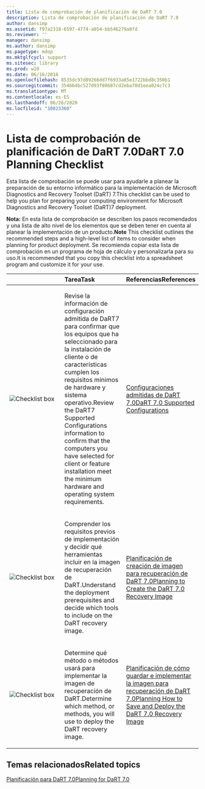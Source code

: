 ```yaml
---
title: Lista de comprobación de planificación de DaRT 7.0
description: Lista de comprobación de planificación de DaRT 7.0
author: dansimp
ms.assetid: f97a2318-6597-4774-a854-bb546279a8fd
ms.reviewer: ''
manager: dansimp
ms.author: dansimp
ms.pagetype: mdop
ms.mktglfcycl: support
ms.sitesec: library
ms.prod: w10
ms.date: 06/16/2016
ms.openlocfilehash: 8535dc97d89266dd7f6933a85e1722bbd8c350b1
ms.sourcegitcommit: 354664bc527d93f80687cd2eba70d1eea024c7c3
ms.translationtype: MT
ms.contentlocale: es-ES
ms.lasthandoff: 06/26/2020
ms.locfileid: "10823360"
---
```

# <span data-ttu-id="45d38-103">Lista de comprobación de planificación de DaRT 7.0</span><span class="sxs-lookup"><span data-stu-id="45d38-103">DaRT 7.0 Planning Checklist</span></span>


<span data-ttu-id="45d38-104">Esta lista de comprobación se puede usar para ayudarle a planear la preparación de su entorno informático para la implementación de Microsoft Diagnostics and Recovery Toolset (DaRT) 7.</span><span class="sxs-lookup"><span data-stu-id="45d38-104">This checklist can be used to help you plan for preparing your computing environment for Microsoft Diagnostics and Recovery Toolset (DaRT)7 deployment.</span></span>

<span data-ttu-id="45d38-105">**Nota:**  En esta lista de comprobación se describen los pasos recomendados y una lista de alto nivel de los elementos que se deben tener en cuenta al planear la implementación de un producto.</span><span class="sxs-lookup"><span data-stu-id="45d38-105">**Note** This checklist outlines the recommended steps and a high-level list of items to consider when planning for product deployment.</span></span> <span data-ttu-id="45d38-106">Se recomienda copiar esta lista de comprobación en un programa de hoja de cálculo y personalizarla para su uso.</span><span class="sxs-lookup"><span data-stu-id="45d38-106">It is recommended that you copy this checklist into a spreadsheet program and customize it for your use.</span></span>

 

<table>
<colgroup>
<col width="33%" />
<col width="33%" />
<col width="33%" />
</colgroup>
<thead>
<tr class="header">
<th align="left"></th>
<th align="left"><span data-ttu-id="45d38-107">Tarea</span><span class="sxs-lookup"><span data-stu-id="45d38-107">Task</span></span></th>
<th align="left"><span data-ttu-id="45d38-108">Referencias</span><span class="sxs-lookup"><span data-stu-id="45d38-108">References</span></span></th>
</tr>
</thead>
<tbody>
<tr class="odd">
<td align="left"><img src="images/checklistbox.gif" alt="Checklist box" /></td>
<td align="left"><p><span data-ttu-id="45d38-109">Revise la información de configuración admitida de DaRT7 para confirmar que los equipos que ha seleccionado para la instalación de cliente o de características cumplen los requisitos mínimos de hardware y sistema operativo.</span><span class="sxs-lookup"><span data-stu-id="45d38-109">Review the DaRT7 Supported Configurations information to confirm that the computers you have selected for client or feature installation meet the minimum hardware and operating system requirements.</span></span></p></td>
<td align="left"><p><a href="dart-70-supported-configurations-dart-7.md" data-raw-source="[DaRT 7.0 Supported Configurations](dart-70-supported-configurations-dart-7.md)"><span data-ttu-id="45d38-110">Configuraciones admitidas de DaRT 7.0</span><span class="sxs-lookup"><span data-stu-id="45d38-110">DaRT 7.0 Supported Configurations</span></span></a></p></td>
</tr>
<tr class="even">
<td align="left"><img src="images/checklistbox.gif" alt="Checklist box" /></td>
<td align="left"><p><span data-ttu-id="45d38-111">Comprender los requisitos previos de implementación y decidir qué herramientas incluir en la imagen de recuperación de DaRT.</span><span class="sxs-lookup"><span data-stu-id="45d38-111">Understand the deployment prerequisites and decide which tools to include on the DaRT recovery image.</span></span></p></td>
<td align="left"><p><a href="planning-to-create-the-dart-70-recovery-image.md" data-raw-source="[Planning to Create the DaRT 7.0 Recovery Image](planning-to-create-the-dart-70-recovery-image.md)"><span data-ttu-id="45d38-112">Planificación de creación de imagen para recuperación de DaRT 7.0</span><span class="sxs-lookup"><span data-stu-id="45d38-112">Planning to Create the DaRT 7.0 Recovery Image</span></span></a></p></td>
</tr>
<tr class="odd">
<td align="left"><img src="images/checklistbox.gif" alt="Checklist box" /></td>
<td align="left"><p><span data-ttu-id="45d38-113">Determine qué método o métodos usará para implementar la imagen de recuperación de DaRT.</span><span class="sxs-lookup"><span data-stu-id="45d38-113">Determine which method, or methods, you will use to deploy the DaRT recovery image.</span></span></p></td>
<td align="left"><p><a href="planning-how-to-save-and-deploy-the-dart-70-recovery-image.md" data-raw-source="[Planning How to Save and Deploy the DaRT 7.0 Recovery Image](planning-how-to-save-and-deploy-the-dart-70-recovery-image.md)"><span data-ttu-id="45d38-114">Planificación de cómo guardar e implementar la imagen para recuperación de DaRT 7.0</span><span class="sxs-lookup"><span data-stu-id="45d38-114">Planning How to Save and Deploy the DaRT 7.0 Recovery Image</span></span></a></p></td>
</tr>
</tbody>
</table>

 

## <span data-ttu-id="45d38-115">Temas relacionados</span><span class="sxs-lookup"><span data-stu-id="45d38-115">Related topics</span></span>


[<span data-ttu-id="45d38-116">Planificación para DaRT 7.0</span><span class="sxs-lookup"><span data-stu-id="45d38-116">Planning for DaRT 7.0</span></span>](planning-for-dart-70-new-ia.md)

 

 





